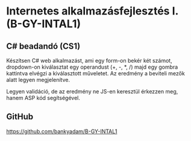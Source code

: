 # Internetes alkalmazásfejlesztés I. (B-GY-INTAL1)
## C# beadandó (CS1)

Készítsen C# web alkalmazást, ami egy form-on bekér két számot, dropdown-on kiválasztat egy operandust (+, -, *, /) majd egy gombra kattintva elvégzi a kiválasztott műveletet. Az eredmény a beviteli mezők alatt legyen megjelenítve.

Legyen validáció, de az eredmény ne JS-en keresztül érkezzen meg, hanem ASP kód segítségével.



## GitHub
https://github.com/bankyadam/B-GY-INTAL1